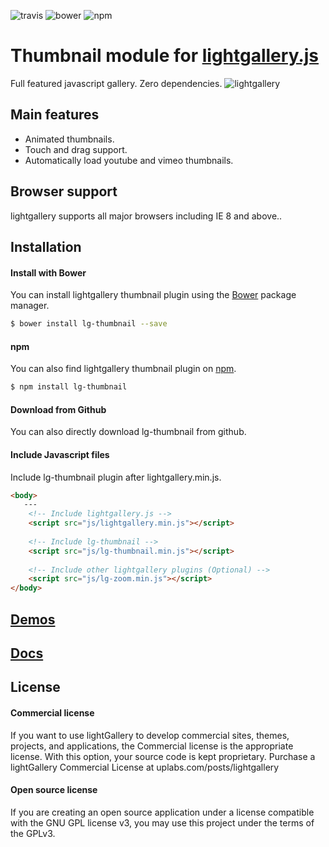 ![travis](https://travis-ci.org/sachinchoolur/lg-thumbnail.svg?branch=master)
![bower](https://img.shields.io/bower/v/lg-thumbnail.svg)
![npm](https://img.shields.io/npm/v/lg-thumbnail.svg)

# Thumbnail module for [lightgallery.js](http://sachinchoolur.github.io/lightgallery.js/)
Full featured javascript gallery. Zero dependencies.
![lightgallery](https://raw.githubusercontent.com/sachinchoolur/lightGallery/master/lib/lg.png)

Main features
---

* Animated thumbnails.
* Touch and drag support.
* Automatically load youtube and vimeo thumbnails.
 
Browser support
---
lightgallery supports all major browsers including IE 8 and above..


Installation
---
#### Install with Bower

You can install lightgallery thumbnail plugin using the [Bower](http://bower.io) package manager.

```sh
$ bower install lg-thumbnail --save
```

#### npm

You can also find lightgallery thumbnail plugin on [npm](http://npmjs.org).

```sh
$ npm install lg-thumbnail
```
#### Download from Github

You can also directly download lg-thumbnail from github.

#### Include Javascript files
Include lg-thumbnail plugin after lightgallery.min.js.
``` html
<body>
   ---
    <!-- Include lightgallery.js -->
    <script src="js/lightgallery.min.js"></script>
    
    <!-- Include lg-thumbnail -->
    <script src="js/lg-thumbnail.min.js"></script>
    
    <!-- Include other lightgallery plugins (Optional) -->
    <script src="js/lg-zoom.min.js"></script>
</body>  
```

[Demos](http://sachinchoolur.github.io/lightgallery.js/demos/) 
----
  
[Docs](http://sachinchoolur.github.io/lightgallery.js/docs/api.html#lg-thumbnail)
-----

License
---

#### Commercial license
If you want to use lightGallery to develop commercial sites, themes, projects, and applications, the Commercial license is the appropriate license. With this option, your source code is kept proprietary. Purchase a lightGallery Commercial License at uplabs.com/posts/lightgallery

#### Open source license

If you are creating an open source application under a license compatible with the GNU GPL license v3, you may use this project under the terms of the GPLv3.


